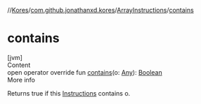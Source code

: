 //[Kores](../../index.md)/[com.github.jonathanxd.kores](../index.md)/[ArrayInstructions](index.md)/[contains](contains.md)



# contains  
[jvm]  
Content  
open operator override fun [contains](contains.md)(o: [Any](https://kotlinlang.org/api/latest/jvm/stdlib/kotlin/-any/index.html)): [Boolean](https://kotlinlang.org/api/latest/jvm/stdlib/kotlin/-boolean/index.html)  
More info  


Returns true if this [Instructions](../-instructions/index.md) contains o.

  



